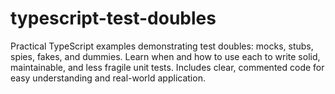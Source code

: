 # typescript-test-doubles
Practical TypeScript examples demonstrating test doubles: mocks, stubs, spies, fakes, and dummies. Learn when and how to use each to write solid, maintainable, and less fragile unit tests. Includes clear, commented code for easy understanding and real-world application.
